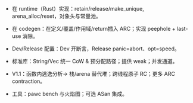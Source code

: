 * 在 runtime（Rust）实现：retain/release/make_unique, arena_alloc/reset，对象头与常量池。

* 在 codegen：在定义/覆盖/作用域/return插入 ARC；实现 peephole + last-use 消除。

* Dev/Release 配置：Dev 开断言，Release panic=abort、opt=speed。

* 标准库：String/Vec 统一 CoW & 预分配路径；提供 weak<T>；并发通道。

* V1.1：函数内逃逸分析→ 栈/arena 替代堆；跨线程原子 RC；更多 ARC contraction。

* 工具：pawc bench 与火焰图；可选 ASan 集成。